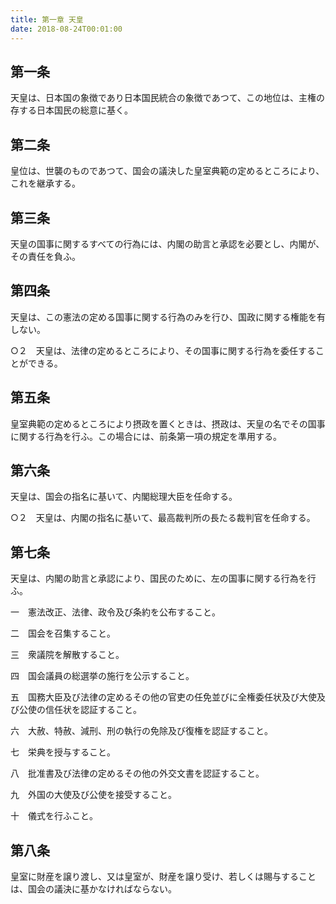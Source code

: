 ```yaml
---
title: 第一章 天皇
date: 2018-08-24T00:01:00
---
```


## 第一条

天皇は、日本国の象徴であり日本国民統合の象徴であつて、この地位は、主権の存する日本国民の総意に基く。

## 第二条　

皇位は、世襲のものであつて、国会の議決した皇室典範の定めるところにより、これを継承する。

## 第三条　

天皇の国事に関するすべての行為には、内閣の助言と承認を必要とし、内閣が、その責任を負ふ。

## 第四条　

天皇は、この憲法の定める国事に関する行為のみを行ひ、国政に関する権能を有しない。

○２　天皇は、法律の定めるところにより、その国事に関する行為を委任することができる。

## 第五条　

皇室典範の定めるところにより摂政を置くときは、摂政は、天皇の名でその国事に関する行為を行ふ。この場合には、前条第一項の規定を準用する。

## 第六条　

天皇は、国会の指名に基いて、内閣総理大臣を任命する。

○２　天皇は、内閣の指名に基いて、最高裁判所の長たる裁判官を任命する。

## 第七条　

天皇は、内閣の助言と承認により、国民のために、左の国事に関する行為を行ふ。

一　憲法改正、法律、政令及び条約を公布すること。

二　国会を召集すること。

三　衆議院を解散すること。

四　国会議員の総選挙の施行を公示すること。

五　国務大臣及び法律の定めるその他の官吏の任免並びに全権委任状及び大使及び公使の信任状を認証すること。

六　大赦、特赦、減刑、刑の執行の免除及び復権を認証すること。

七　栄典を授与すること。

八　批准書及び法律の定めるその他の外交文書を認証すること。

九　外国の大使及び公使を接受すること。

十　儀式を行ふこと。

## 第八条　
皇室に財産を譲り渡し、又は皇室が、財産を譲り受け、若しくは賜与することは、国会の議決に基かなければならない。

